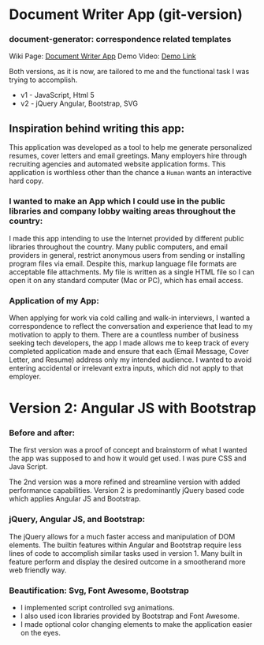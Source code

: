 # Document Writer App (git-version)

### document-generator: correspondence related templates

Wiki Page: [Document Writer App](http://mezcel.wixsite.com/documentapp)
Demo Video: [Demo Link](https://mezcel.wixsite.com/documentapp/demo-video)

Both versions, as it is now, are tailored to me and the functional task I was trying to accomplish.

* v1 - JavaScript, Html 5
* v2 - jQuery Angular, Bootstrap, SVG

## Inspiration behind writing this app:

This application was developed as a tool to help me generate personalized resumes, cover letters and email greetings. Many employers hire through recruiting agencies and automated website application forms. This application is worthless other than the chance a ```Human``` wants an interactive hard copy.

### I wanted to make an App which I could use in the public libraries and company lobby waiting areas throughout the country:

I made this app intending to use the Internet provided by different public libraries throughout the country. Many public computers, and email providers in general, restrict anonymous users from sending or installing program files via email.  Despite this, markup language file formats are acceptable file attachments. My file is written as a single HTML file so I can open it on any standard computer (Mac or PC), which has email access.

### Application of my App:

When applying for work via cold calling and walk-in interviews, I wanted a correspondence to reflect the conversation and experience that lead to my motivation to apply to them. There are a countless number of business seeking tech developers, the app I made allows me to keep track of every completed application made and ensure that each (Email Message, Cover Letter, and Resume) address only my intended audience. I wanted to avoid entering accidental or irrelevant extra inputs, which did not apply to that employer.

# Version 2: Angular JS with Bootstrap

### Before and after:

The first version was a proof of concept and brainstorm of what I wanted the app was supposed to and how it would get used. I was pure CSS and Java Script.

The 2nd version was a more refined and streamline version with added performance capabilities. Version 2 is predominantly jQuery based code which applies Angular JS and Bootstrap.

### jQuery, Angular JS, and Bootstrap:

The jQuery allows for a much faster access and manipulation of DOM elements. The builtin features within Angular and Bootstrap require less lines of code to accomplish similar tasks used in version 1. Many built in feature perform and display the desired outcome in a smootherand more web friendly way.

### Beautification: Svg, Font Awesome, Bootstrap

* I implemented script controlled svg animations.
* I also used icon libraries provided by Bootstrap and Font Awesome.
* I made optional color changing elements to make the application easier on the eyes.
